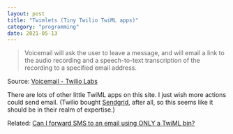 ```yaml
---
layout: post
title: "Twimlets (Tiny Twilio TwiML apps)"
category: "programming"
date: 2021-05-13
---
```


> Voicemail will ask the user to leave a message, and will email a link to the audio recording and a speech-to-text transcription of the recording to a specified email address.

Source: [Voicemail - Twilio Labs](https://www.twilio.com/labs/twimlets/voicemail)

There are lots of other little TwiML apps on this site.  I just wish more actions could send email. (Twilio bought [Sendgrid](https://sendgrid.com/), after all, so this seems like it should be in their realm of expertise.)

Related: [Can I forward SMS to an email using ONLY a TwiML bin?](https://stackoverflow.com/questions/44768719/can-i-forward-sms-to-an-email-using-only-a-twiml-bin)
